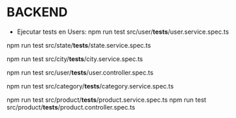 # BACKEND

- Ejecutar tests en Users:
npm run test src/user/__tests__/user.service.spec.ts

npm run test src/state/__tests__/state.service.spec.ts

npm run test src/city/__tests__/city.service.spec.ts

npm run test src/user/__tests__/user.controller.spec.ts

npm run test src/category/__tests__/category.service.spec.ts

npm run test src/product/__tests__/product.service.spec.ts
npm run test src/product/__tests__/product.controller.spec.ts